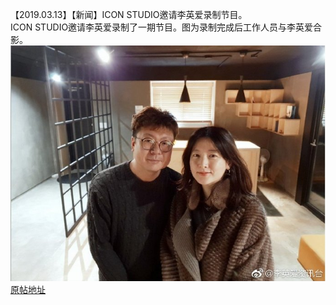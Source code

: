 【2019.03.13】【新闻】ICON STUDIO邀请李英爱录制节目。             
ICON STUDIO邀请李英爱录制了一期节目。图为录制完成后工作人员与李英爱合影。               
![合影](./picture01.jpg)                     
[原帖地址](https://blog.naver.com/producer9)             
